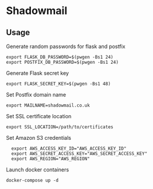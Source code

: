 # Shadowmail

## Usage

Generate random passwords for flask and postfix

    export FLASK_DB_PASSWORD=$(pwgen -Bs1 24)
    export POSTFIX_DB_PASSWORD=$(pwgen -Bs1 24)

Generate Flask secret key

    export FLASK_SECRET_KEY=$(pwgen -Bs1 48)

Set Postfix domain name

    export MAILNAME=shadowmail.co.uk

Set SSL certificate location

    export SSL_LOCATION=/path/to/certificates

Set Amazon S3 credentials

      export AWS_ACCESS_KEY_ID="AWS_ACCESS_KEY_ID"
      export AWS_SECRET_ACCESS_KEY="AWS_SECRET_ACCESS_KEY"
      export AWS_REGION="AWS_REGION"

Launch docker containers

    docker-compose up -d
